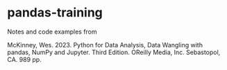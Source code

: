 # pandas-training

Notes and code examples from

McKinney, Wes. 2023. Python for Data Analysis, Data Wangling with pandas, NumPy and Jupyter.
Third Edition. OReilly Media, Inc. Sebastopol, CA. 989 pp.

